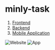 # minly-task

1) [Frontend](https://github.com/Mariam22-hub/minly-task/tree/frontend)
2) [Backend](https://github.com/Mariam22-hub/minly-task/tree/back-end)
3) [Mobile Application](https://github.com/Mariam22-hub/minly-task/tree/app)

 ![Website](https://i.postimg.cc/bJxQdHbH/Screenshot-84.png)
 ![App](https://i.postimg.cc/7h4nNQDW/app.jpg)
